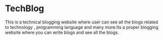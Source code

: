 # TechBlog
This is a technical blogging website where user can see all the blogs related to technology , programming language and many more.Its a proper blogging website where you can write blogs and see all the blogs. 
